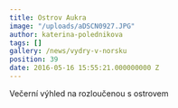 ```yaml
---
title: Ostrov Aukra
image: "/uploads/aDSCN0927.JPG"
author: katerina-polednikova
tags: []
gallery: /news/vydry-v-norsku
position: 39
date: 2016-05-16 15:55:21.000000000 Z
---
```

Večerní výhled na rozloučenou s ostrovem
